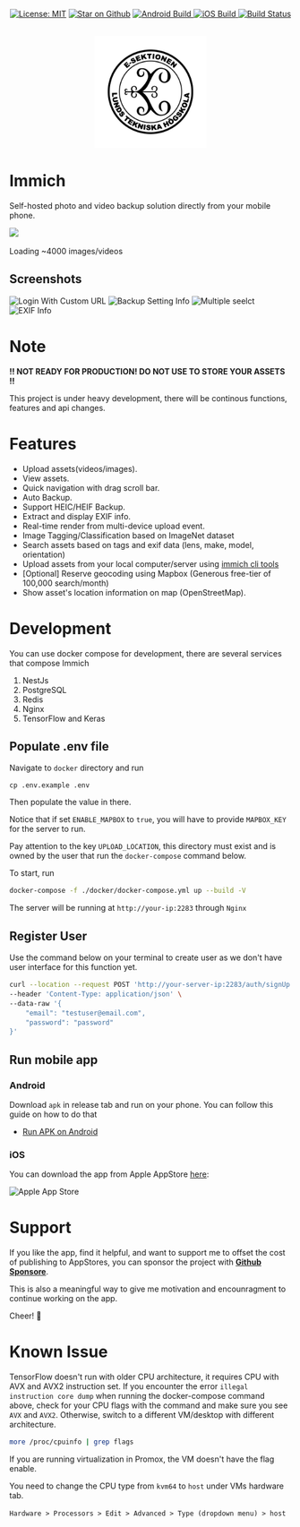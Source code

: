 <p align="center">
  <a href="https://opensource.org/licenses/MIT"><img src="https://img.shields.io/badge/license-MIT-green.svg?color=3F51B5&style=for-the-badge&label=License&logoColor=000000&labelColor=ececec" alt="License: MIT"></a>
  <a href="https://github.com/alextran1502/immich"><img src="https://img.shields.io/github/stars/alextran1502/immich.svg?style=for-the-badge&logo=github&color=3F51B5&label=Stars&logoColor=000000&labelColor=ececec" alt="Star on Github"></a>
  <a href="https://immichci.little-home.net/viewType.html?buildTypeId=Immich_BuildAndroidAndGetArtifact&guest=1">
    <img src="https://img.shields.io/teamcity/http/immichci.little-home.net/s/Immich_BuildAndroidAndGetArtifact.svg?style=for-the-badge&label=Android&logo=teamcity&logoColor=000000&labelColor=ececec" alt="Android Build"/>
  </a>
  <a href="https://immichci.little-home.net/viewType.html?buildTypeId=Immich_BuildAndPublishIOSToTestFlight&guest=1">
    <img src="https://img.shields.io/teamcity/http/immichci.little-home.net/s/Immich_BuildAndPublishIOSToTestFlight.svg?style=for-the-badge&label=iOS&logo=teamcity&logoColor=000000&labelColor=ececec" alt="iOS Build"/>
  </a>
  <a href="https://actions-badge.atrox.dev/alextran1502/immich/goto?ref=main">
    <img alt="Build Status" src="https://img.shields.io/endpoint.svg?url=https%3A%2F%2Factions-badge.atrox.dev%2Falextran1502%2Fimmich%2Fbadge%3Fref%3Dmain&style=for-the-badge&label=Server Docker&logo=docker&labelColor=ececec" />
  </a>
  
  <br/>  
  <br/>  

  <p align="center">
    <img src="design/immich-logo.svg" width="200" title="Immich Logo">
  </p>
</p>

# Immich

Self-hosted photo and video backup solution directly from your mobile phone.

![](https://media.giphy.com/media/y8ZeaAigGmNvlSoKhU/giphy.gif)

Loading ~4000 images/videos

## Screenshots

<p align="left">
  <img src="design/nsc1.png" width="150" title="Login With Custom URL">
  <img src="design/nsc2.png" width="150" title="Backup Setting Info">
  <img src="design/nsc3.png" width="150" title="Multiple seelct">
  <img src="design/nsc6.png" width="150" title="EXIF Info">

</p>

# Note

**!! NOT READY FOR PRODUCTION! DO NOT USE TO STORE YOUR ASSETS !!**

This project is under heavy development, there will be continous functions, features and api changes.

# Features

- Upload assets(videos/images).
- View assets.
- Quick navigation with drag scroll bar.
- Auto Backup.
- Support HEIC/HEIF Backup.
- Extract and display EXIF info.
- Real-time render from multi-device upload event.
- Image Tagging/Classification based on ImageNet dataset
- Search assets based on tags and exif data (lens, make, model, orientation)
- Upload assets from your local computer/server using [immich cli tools](https://www.npmjs.com/package/immich)
- [Optional] Reserve geocoding using Mapbox (Generous free-tier of 100,000 search/month)
- Show asset's location information on map (OpenStreetMap).

# Development

You can use docker compose for development, there are several services that compose Immich

1. NestJs
2. PostgreSQL
3. Redis
4. Nginx
5. TensorFlow and Keras

## Populate .env file

Navigate to `docker` directory and run

```
cp .env.example .env
```

Then populate the value in there.

Notice that if set `ENABLE_MAPBOX` to `true`, you will have to provide `MAPBOX_KEY` for the server to run.

Pay attention to the key `UPLOAD_LOCATION`, this directory must exist and is owned by the user that run the `docker-compose` command below.

To start, run

```bash
docker-compose -f ./docker/docker-compose.yml up --build -V
```

The server will be running at `http://your-ip:2283` through `Nginx`

## Register User

Use the command below on your terminal to create user as we don't have user interface for this function yet.

```bash
curl --location --request POST 'http://your-server-ip:2283/auth/signUp' \
--header 'Content-Type: application/json' \
--data-raw '{
    "email": "testuser@email.com",
    "password": "password"
}'
```

## Run mobile app

### Android

Download `apk` in release tab and run on your phone. You can follow this guide on how to do that

- [Run APK on Android](https://www.lifewire.com/install-apk-on-android-4177185)

### iOS

You can download the app from Apple AppStore [here](https://apps.apple.com/us/app/immich/id1613945652):

<p align="left">
  <img src="design/ios-qr-code.png" width="250" title="Apple App Store">
<p/>

# Support

If you like the app, find it helpful, and want to support me to offset the cost of publishing to AppStores, you can sponsor the project with [**Github Sponsore**](https://github.com/sponsors/alextran1502).

This is also a meaningful way to give me motivation and encounragment to continue working on the app.

Cheer! 🎉

# Known Issue

TensorFlow doesn't run with older CPU architecture, it requires CPU with AVX and AVX2 instruction set. If you encounter the error `illegal instruction core dump` when running the docker-compose command above, check for your CPU flags with the command and make sure you see `AVX` and `AVX2`. Otherwise, switch to a different VM/desktop with different architecture.

```bash
more /proc/cpuinfo | grep flags
```

If you are running virtualization in Promox, the VM doesn't have the flag enable.

You need to change the CPU type from `kvm64` to `host` under VMs hardware tab.

`Hardware > Processors > Edit > Advanced > Type (dropdown menu) > host`
